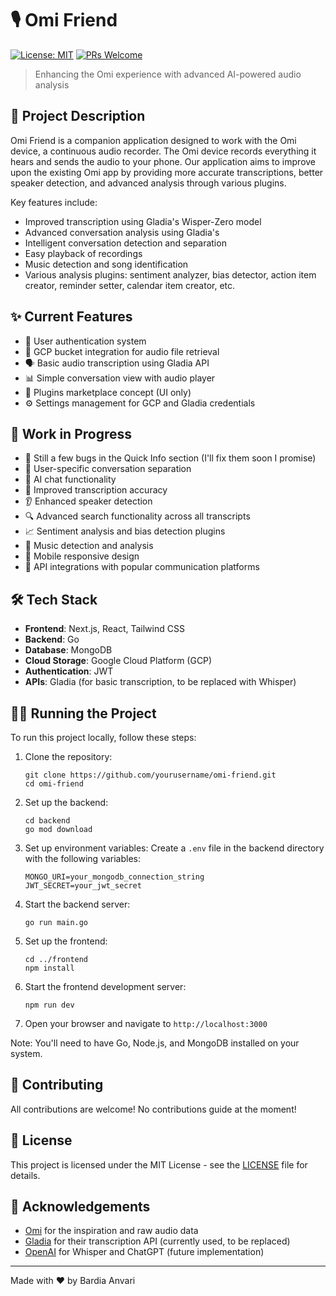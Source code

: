 # 🎙️ Omi Friend

[![License: MIT](https://img.shields.io/badge/License-MIT-yellow.svg)](https://opensource.org/licenses/MIT)
[![PRs Welcome](https://img.shields.io/badge/PRs-welcome-brightgreen.svg?style=flat-square)](http://makeapullrequest.com)

> Enhancing the Omi experience with advanced AI-powered audio analysis

## 🚀 Project Description

Omi Friend is a companion application designed to work with the Omi device, a continuous audio recorder. The Omi device records everything it hears and sends the audio to your phone. Our application aims to improve upon the existing Omi app by providing more accurate transcriptions, better speaker detection, and advanced analysis through various plugins.

Key features include:
- Improved transcription using Gladia's Wisper-Zero model
- Advanced conversation analysis using Gladia's 
- Intelligent conversation detection and separation
- Easy playback of recordings
- Music detection and song identification
- Various analysis plugins: sentiment analyzer, bias detector, action item creator, reminder setter, calendar item creator, etc.

## ✨ Current Features

- 🔐 User authentication system
- 📁 GCP bucket integration for audio file retrieval
- 🗣️ Basic audio transcription using Gladia API
- 📊 Simple conversation view with audio player
- 🧩 Plugins marketplace concept (UI only)
- ⚙️ Settings management for GCP and Gladia credentials

## 🚧 Work in Progress

- 🥴 Still a few bugs in the Quick Info section (I'll fix them soon I promise)
- 👥 User-specific conversation separation
- 🤖 AI chat functionality
- 🎯 Improved transcription accuracy
- 👂 Enhanced speaker detection
- 🔍 Advanced search functionality across all transcripts
- 📈 Sentiment analysis and bias detection plugins
- 🎵 Music detection and analysis
- 📱 Mobile responsive design
- 🔗 API integrations with popular communication platforms

## 🛠️ Tech Stack

- **Frontend**: Next.js, React, Tailwind CSS
- **Backend**: Go
- **Database**: MongoDB
- **Cloud Storage**: Google Cloud Platform (GCP)
- **Authentication**: JWT
- **APIs**: Gladia (for basic transcription, to be replaced with Whisper)

## 🏃‍♂️ Running the Project

To run this project locally, follow these steps:

1. Clone the repository:
   ```
   git clone https://github.com/yourusername/omi-friend.git
   cd omi-friend
   ```

2. Set up the backend:
   ```
   cd backend
   go mod download
   ```

3. Set up environment variables:
   Create a `.env` file in the backend directory with the following variables:
   ```
   MONGO_URI=your_mongodb_connection_string
   JWT_SECRET=your_jwt_secret
   ```

4. Start the backend server:
   ```
   go run main.go
   ```

5. Set up the frontend:
   ```
   cd ../frontend
   npm install
   ```

6. Start the frontend development server:
   ```
   npm run dev
   ```

7. Open your browser and navigate to `http://localhost:3000`

Note: You'll need to have Go, Node.js, and MongoDB installed on your system.

## 🤝 Contributing

All contributions are welcome! No contributions guide at the moment!

## 📄 License

This project is licensed under the MIT License - see the [LICENSE](LICENSE) file for details.

## 🙏 Acknowledgements

- [Omi](https://omi.audio/) for the inspiration and raw audio data
- [Gladia](https://www.gladia.io/) for their transcription API (currently used, to be replaced)
- [OpenAI](https://openai.com/) for Whisper and ChatGPT (future implementation)


---

Made with ❤️ by Bardia Anvari
